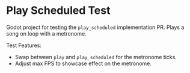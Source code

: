 # Play Scheduled Test

Godot project for testing the `play_scheduled` implementation PR. Plays a song on loop with a metronome.

Test Features:

* Swap between `play` and `play_scheduled` for the metronome ticks.
* Adjust max FPS to showcase effect on the metronome.

